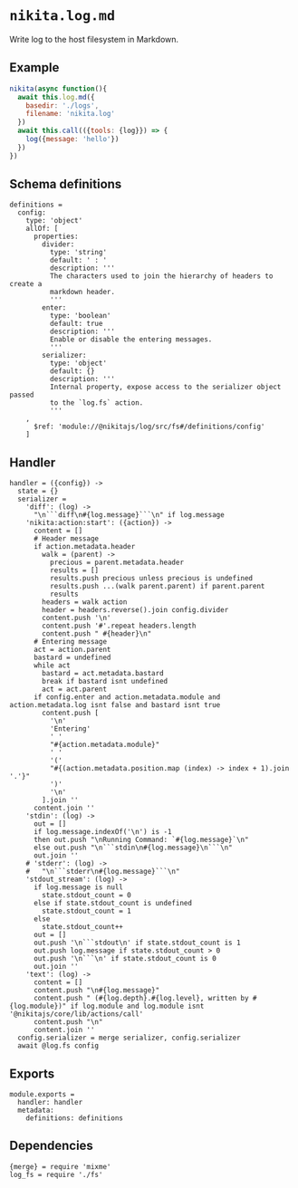 
# `nikita.log.md`

Write log to the host filesystem in Markdown.

## Example

```js
nikita(async function(){
  await this.log.md({
    basedir: './logs',
    filename: 'nikita.log'
  })
  await this.call(({tools: {log}}) => {
    log({message: 'hello'})
  })
})
```

## Schema definitions

    definitions =
      config:
        type: 'object'
        allOf: [
          properties:
            divider:
              type: 'string'
              default: ' : '
              description: '''
              The characters used to join the hierarchy of headers to create a
              markdown header.
              '''
            enter:
              type: 'boolean'
              default: true
              description: '''
              Enable or disable the entering messages.
              '''
            serializer:
              type: 'object'
              default: {}
              description: '''
              Internal property, expose access to the serializer object passed
              to the `log.fs` action.
              '''
        ,
          $ref: 'module://@nikitajs/log/src/fs#/definitions/config'
        ]

## Handler

    handler = ({config}) ->
      state = {}
      serializer =
        'diff': (log) ->
          "\n```diff\n#{log.message}```\n" if log.message
        'nikita:action:start': ({action}) ->
          content = []
          # Header message
          if action.metadata.header
            walk = (parent) ->
              precious = parent.metadata.header
              results = []
              results.push precious unless precious is undefined
              results.push ...(walk parent.parent) if parent.parent
              results
            headers = walk action
            header = headers.reverse().join config.divider
            content.push '\n'
            content.push '#'.repeat headers.length
            content.push " #{header}\n"
          # Entering message
          act = action.parent
          bastard = undefined
          while act
            bastard = act.metadata.bastard
            break if bastard isnt undefined
            act = act.parent
          if config.enter and action.metadata.module and action.metadata.log isnt false and bastard isnt true
            content.push [
              '\n'
              'Entering'
              ' '
              "#{action.metadata.module}"
              ' '
              '('
              "#{(action.metadata.position.map (index) -> index + 1).join '.'}"
              ')'
              '\n'
            ].join ''
          content.join ''
        'stdin': (log) ->
          out = []
          if log.message.indexOf('\n') is -1
          then out.push "\nRunning Command: `#{log.message}`\n"
          else out.push "\n```stdin\n#{log.message}\n```\n"
          out.join ''
        # 'stderr': (log) ->
        #   "\n```stderr\n#{log.message}```\n"
        'stdout_stream': (log) ->
          if log.message is null
            state.stdout_count = 0
          else if state.stdout_count is undefined
            state.stdout_count = 1
          else
            state.stdout_count++
          out = []
          out.push '\n```stdout\n' if state.stdout_count is 1
          out.push log.message if state.stdout_count > 0
          out.push '\n```\n' if state.stdout_count is 0
          out.join ''
        'text': (log) ->
          content = []
          content.push "\n#{log.message}"
          content.push " (#{log.depth}.#{log.level}, written by #{log.module})" if log.module and log.module isnt '@nikitajs/core/lib/actions/call'
          content.push "\n"
          content.join ''
      config.serializer = merge serializer, config.serializer
      await @log.fs config

## Exports

    module.exports =
      handler: handler
      metadata:
        definitions: definitions

## Dependencies

    {merge} = require 'mixme'
    log_fs = require './fs'

